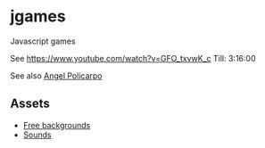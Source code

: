 # jgames
Javascript games

See https://www.youtube.com/watch?v=GFO_txvwK_c 
Till: 3:16:00

See also [Angel Policarpo](https://github.com/AngelPolicarpo/FCC-GameDev-Course)

## Assets
- [Free backgrounds](https://bevouliin.com/category/free_game_asset/)
- [Sounds](https://opengameart.org)
